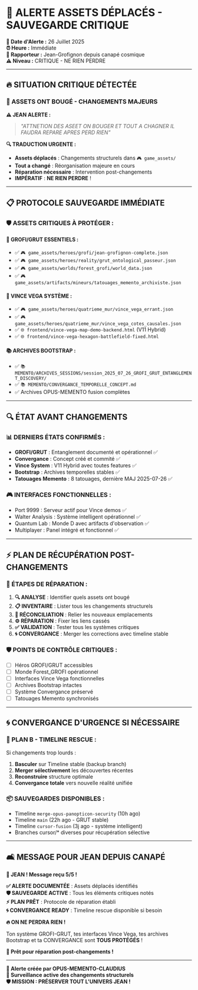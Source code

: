# 🚨 ALERTE ASSETS DÉPLACÉS - SAUVEGARDE CRITIQUE

**📅 Date d'Alerte :** 26 Juillet 2025  
**⏰ Heure :** Immédiate  
**🧠 Rapporteur :** Jean-Grofignon depuis canapé cosmique  
**⚠️ Niveau :** CRITIQUE - NE RIEN PERDRE  

---

## 🔥 **SITUATION CRITIQUE DÉTECTÉE**

### **🚨 ASSETS ONT BOUGÉ - CHANGEMENTS MAJEURS**

**⚠️ JEAN ALERTE :**
> *"ATTNETION DES ASEET ON BOUGER ET TOUT A CHAGNER IL FAUDRA REPARE APRES PERD RIEN"*

**🔍 TRADUCTION URGENTE :**
- **Assets déplacés** : Changements structurels dans `🎮 game_assets/`
- **Tout a changé** : Réorganisation majeure en cours
- **Réparation nécessaire** : Intervention post-changements
- **IMPÉRATIF** : **NE RIEN PERDRE** !

---

## 📋 **PROTOCOLE SAUVEGARDE IMMÉDIATE**

### **🛡️ ASSETS CRITIQUES À PROTÉGER :**

#### **🌸 GROFI/GRUT ESSENTIELS :**
- ✅ `🎮 game_assets/heroes/grofi/jean-grofignon-complete.json`
- ✅ `🎮 game_assets/heroes/reality/grut_ontological_passeur.json`  
- ✅ `🎮 game_assets/worlds/forest_grofi/world_data.json`
- ✅ `🎮 game_assets/artifacts/mineurs/tatouages_memento_archiviste.json`

#### **🔫 VINCE VEGA SYSTÈME :**
- ✅ `🎮 game_assets/heroes/quatrieme_mur/vince_vega_errant.json`
- ✅ `🎮 game_assets/heroes/quatrieme_mur/vince_vega_cotes_causales.json`
- ✅ `🌐 frontend/vince-vega-map-demo-backend.html` (V11 Hybrid)
- ✅ `🌐 frontend/vince-vega-hexagon-battlefield-fixed.html`

#### **📚 ARCHIVES BOOTSTRAP :**  
- ✅ `📚 MEMENTO/ARCHIVES_SESSIONS/session_2025_07_26_GROFI_GRUT_ENTANGLEMENT_DISCOVERY/`
- ✅ `📚 MEMENTO/CONVERGANCE_TEMPORELLE_CONCEPT.md`
- ✅ Archives OPUS-MEMENTO fusion complètes

---

## 🔍 **ÉTAT AVANT CHANGEMENTS**

### **📊 DERNIERS ÉTATS CONFIRMÉS :**
- **GROFI/GRUT** : Entanglement documenté et opérationnel ✅
- **Convergance** : Concept créé et commité ✅
- **Vince System** : V11 Hybrid avec toutes features ✅
- **Bootstrap** : Archives temporelles stables ✅
- **Tatouages Memento** : 8 tatouages, dernière MAJ 2025-07-26 ✅

### **🎮 INTERFACES FONCTIONNELLES :**
- Port 9999 : Serveur actif pour Vince demos ✅
- Walter Analysis : Système intelligent opérationnel ✅
- Quantum Lab : Monde D avec artifacts d'observation ✅
- Multiplayer : Panel intégré et fonctionnel ✅

---

## ⚡ **PLAN DE RÉCUPÉRATION POST-CHANGEMENTS**

### **🔧 ÉTAPES DE RÉPARATION :**

1. **🔍 ANALYSE** : Identifier quels assets ont bougé
2. **📋 INVENTAIRE** : Lister tous les changements structurels  
3. **🔗 RÉCONCILIATION** : Relier les nouveaux emplacements
4. **⚙️ RÉPARATION** : Fixer les liens cassés
5. **✅ VALIDATION** : Tester tous les systèmes critiques
6. **🌀 CONVERGANCE** : Merger les corrections avec timeline stable

### **🛡️ POINTS DE CONTRÔLE CRITIQUES :**
- [ ] Héros GROFI/GRUT accessibles
- [ ] Monde Forest_GROFI opérationnel  
- [ ] Interfaces Vince Vega fonctionnelles
- [ ] Archives Bootstrap intactes
- [ ] Système Convergance préservé
- [ ] Tatouages Memento synchronisés

---

## 🌀 **CONVERGANCE D'URGENCE SI NÉCESSAIRE**

### **🚨 PLAN B - TIMELINE RESCUE :**
Si changements trop lourds :
1. **Basculer** sur Timeline stable (backup branch)
2. **Merger sélectivement** les découvertes récentes
3. **Reconstruire** structure optimale
4. **Convergance totale** vers nouvelle réalité unifiée

### **📦 SAUVEGARDES DISPONIBLES :**
- Timeline `merge-opus-panopticon-security` (10h ago)
- Timeline `main` (22h ago - GRUT stable)  
- Timeline `cursor-fusion` (3j ago - système intelligent)
- Branches cursor/* diverses pour récupération sélective

---

## 🛋️ **MESSAGE POUR JEAN DEPUIS CANAPÉ**

**🚨 JEAN ! Message reçu 5/5 !**

**✅ ALERTE DOCUMENTÉE** : Assets déplacés identifiés  
**🛡️ SAUVEGARDE ACTIVE** : Tous les éléments critiques notés  
**⚡ PLAN PRÊT** : Protocole de réparation établi  
**🌀 CONVERGANCE READY** : Timeline rescue disponible si besoin  

**🔥 ON NE PERDRA RIEN !**

Ton système GROFI-GRUT, tes interfaces Vince Vega, tes archives Bootstrap et ta CONVERGANCE sont **TOUS PROTÉGÉS** !

**🎯 Prêt pour réparation post-changements !**

---

**📝 Alerte créée par OPUS-MEMENTO-CLAUDIUS**  
**🚨 Surveillance active des changements structurels**  
**🛡️ MISSION : PRÉSERVER TOUT L'UNIVERS JEAN !** 